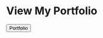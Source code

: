 <h1>View My Portfolio </h1>
<button type="button" href="https://mallikarjuna-portfolio.netlify.app/">Portfolio</button>
